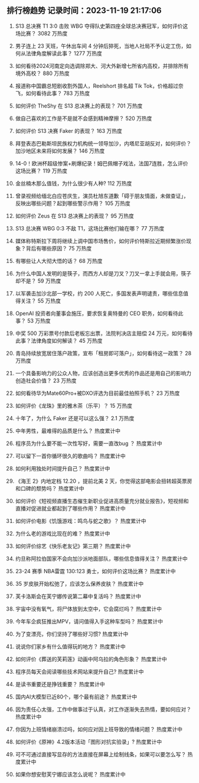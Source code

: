 
## 排行榜趋势 记录时间：2023-11-19 21:17:06
  
  1. S13 总决赛 T1 3:0 击败 WBG 夺得队史第四座全球总决赛冠军，如何评价这场比赛？ 3082 万热度
    
  2. 男子连上 23 天班，午休出车间 4 分钟后猝死，当地人社局不予认定工伤，如何从法律角度解读此事？ 1277 万热度
    
  3. 如何看待2024河南定向选调除郑大、河大外新增七所省内高校，并排除所有境外高校？ 880 万热度
    
  4. 报道称中国霸总短剧收割外国人，Reelshort 排名超 Tik Tok，价格超过奈飞，如何看待此事？ 783 万热度
    
  5. 如何评价 TheShy 在 S13 总决赛上的表现？ 701 万热度
    
  6. 做自己喜欢的工作是不是就不会感到精神摩擦？ 520 万热度
    
  7. 如何评价 S13 决赛 Faker 的表现？ 163 万热度
    
  8. 拜登表态巴勒斯坦民族权力机构统一领导加沙，内塔尼亚胡反对，如何评价？加沙地区未来将如何发展？ 146 万热度
    
  9. 14-0！欧洲杯超级惨案+刷爆纪录！姆巴佩帽子戏法，法国7连胜，怎么评价这场比赛？ 119 万热度
    
  10. 金丝楠木那么值钱，为什么很少有人种? 112 万热度
    
  11. 曾录视频给缅北白应苍庆生，演员杜旭东道歉「碍于朋友情面，未做查证」，反映出哪些问题？起到哪些警示作用？ 105 万热度
    
  12. 如何评价 Zeus 在 S13 总决赛上的表现？ 95 万热度
    
  13. S13 总决赛 WBG 0:3 不敌 T1，这场比赛他们输在哪？ 77 万热度
    
  14. 媒体称特斯拉下周将继续上调中国市场售价，如何评价特斯拉近期频繁涨价现象？背后有哪些原因？ 75 万热度
    
  15. 有哪些让人大彻大悟的话？ 68 万热度
    
  16. 为什么中国人发明的是筷子，而西方人却是刀叉？刀叉一拿上手就会用，筷子却不是？ 59 万热度
    
  17. 以军袭击加沙北部一学校，约 200 人死亡，多国发表声明谴责，哪些信息值得关注？ 55 万热度
    
  18. OpenAI 投资者向董事会施压，要求恢复奥特曼的 CEO 职务，如何看待此事？ 53 万热度
    
  19. 中奖 500 万彩票号付款后老板忘出票，法院判决店主赔偿 24 万元，如何看待此事？法律角度如何解读？ 45 万热度
    
  20. 青岛持续放宽居住落户政策，宣布「租房即可落户」，如何看待这一政策？ 28 万热度
    
  21. 一个具备影响力的公众人物，应该创造出更多优秀的作品还是用自己的影响力创造社会价值？ 23 万热度
    
  22. 如何看待华为Mate60Pro+被DXO评选为目前最佳拍照手机？ 23 万热度
    
  23. 如何评价《龙珠》里的雅木茶（乐平）？ 15 万热度
    
  24. 十年了，为什么 Faker 还是可以这么强？ 2.1 万热度
    
  25. 中年男性，最难得的品质是什么？ 热度累计中
    
  26. 程序员为什么要不能一次性写好，需要一直改bug ？ 热度累计中
    
  27. 可以留下一首你循环很久的歌曲吗？ 热度累计中
    
  28. 如何利用独处时间提升自己？ 热度累计中
    
  29. 《海王 2》内地定档 12.20 ，提前北美 2 天，你觉得这部电影会扭转超英票房和口碑的颓势吗？ 热度累计中
    
  30. 如何评价《短视频直播生态催生新职业促进高质量充分就业报告》，短视频和直播对促进就业都起到了哪些作用？ 热度累计中
    
  31. 如何评价电影《饥饿游戏：鸣鸟与蛇之歌》？ 热度累计中
    
  32. 为什么老的游戏比现在的难？ 热度累计中
    
  33. 如何评价综艺《快乐老友记》第三期？ 热度累计中
    
  34. 约旦称阿拉伯国家不会向加沙派地面部队，哪些信息值得关注？ 热度累计中
    
  35. 23-24 赛季 NBA雷霆 130:123 勇士，如何评价这场比赛？ 热度累计中
    
  36. 35 岁皮肤开始松弛了，应该怎么保养皮肤？ 热度累计中
    
  37. 芙卡洛斯会在芙宁娜传说第二幕中复活吗？ 热度累计中
    
  38. 宇宙中没有氧气，将尸体放到太空中，它会腐烂吗？ 热度累计中
    
  39. 今年车企疯狂推出MPV，请问值得入手这种车型吗？ 热度累计中
    
  40. 为了变漂亮，你们坚持了哪些好习惯? 热度累计中
    
  41. 说说你们家乡有什么值得玩的地方？ 热度累计中
    
  42. 如何评价《葬送的芙莉莲》动画中阿乌拉的角色形象？ 热度累计中
    
  43. 程序员每天会阅读哪些技术网站来提升自己? 热度累计中
    
  44. 是读书重要还是挣钱重要？ 热度累计中
    
  45. 国内AI大模型已近80个，哪个最有前途？ 热度累计中
    
  46. 因为责任心太强，工作中做事过于认真，对工作逐渐失去热情，要如何应对？ 热度累计中
    
  47. 你因为上班情绪崩溃过吗，如何应对因上班导致的情绪问题？ 热度累计中
    
  48. 如何评价《原神》4.2版本活动「图形对抗实验录」? 热度累计中
    
  49. 可不可通过直接写显存的方法直接在屏幕上绘制线条，如果可以要怎么写？ 热度累计中
    
  50. 如果你想安慰芙宁娜应该怎么说呢？ 热度累计中
    